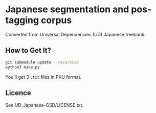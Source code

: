 # Japanese segmentation and pos-tagging corpus

Converted from Universal Dependencies (UD) Japanese treebank.

## How to Get It?

```bash
git submodule update --recursive
python3 make.py
```

You'll get 3 `.txt` files in PKU format.

## Licence

See UD_Japanese-GSD/LICENSE.txt.